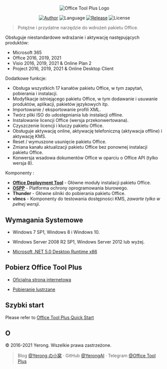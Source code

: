 #

<p align="center">
<img alt="Office Tool Plus Logo" src="https://otp.landian.vip/static/images/logo.png"/>
</p>

<p align="center">
<a href="https://www.coolhub.top/" target="_blank"><img alt="Author" src="https://img.shields.io/badge/Author-Yerong-blue?style=flat-square"/></a>
<img alt="Language" src="https://img.shields.io/badge/Language-C%23-green?style=flat-square"/>
<a href="https://otp.landian.vip/" target="_blank"><img alt="Release" src="https://img.shields.io/github/v/release/YerongAI/Office-Tool?style=flat-square"/></a>
<img alt="License" src="https://img.shields.io/github/license/YerongAI/Office-Tool?style=flat-square"/>
</p>

> Potężne i przydatne narzędzie do wdrożeń pakietu Office.

Obsługuje niestandardowe wdrażanie i aktywację następujących produktów:

- Microsoft 365
- Office 2016, 2019, 2021
- Visio 2016, 2019, 2021 & Online Plan 2
- Project 2016, 2019, 2021 & Online Desktop Client

Dodatkowe funkcje:

- Obsługa wszystkich 17 kanałów pakietu Office, w tym zapytań, pobierania i instalacji.
- Modyfikacje istniejącego pakietu Office, w tym dodawanie i usuwanie produktów, aplikacji, pakietów językowych itp.
- Importowanie / eksportowanie profili XML.
- Twórz pliki ISO do udostępniania lub instalacji offline.
- Instalowanie licencji Office (wersja przekonwertowana).
- Czyszczenie licencji i kluczy pakietu Office.
- Obsługuje aktywację online, aktywację telefoniczną (aktywacja offline) i aktywację KMS.
- Reset / wymuszone usunięcie pakietu Office.
- Zmiana kanału aktualizacji pakietu Office bez ponownej instalacji pakietu Office.
- Konwersja wsadowa dokumentów Office w oparciu o Office API (tylko wersja 8).

Komponenty :

- **[Office Deployment Tool](https://docs.microsoft.com/pl-pl/deployoffice/overview-office-deployment-tool)** - Główne moduły instalacji pakietu Office.
- **[OSPP](https://docs.microsoft.com/pl-pl/DeployOffice/vlactivation/tools-to-manage-volume-activation-of-office)** - Platforma ochrony oprogramowania biurowego.
- **Thunder** - Główne silniki do pobierania pakietu Office.
- **vlmcs** - Komponenty do testowania dostępności KMS, *zawarte tylko w pełnej wersji*.

## Wymagania Systemowe

- Windows 7 SP1, Windows 8 i Windows 10.
- Windows Server 2008 R2 SP1, Windows Server 2012 lub wyżej.

- [Microsoft .NET 5.0 Desktop Runtime x86](https://dotnet.microsoft.com/download/dotnet/current/runtime)

## Pobierz Office Tool Plus

- [Oficjalna strona internetowa](https://otp.landian.vip/)

- [Pobieranie lustrzane](https://download.coolhub.top/)

## Szybki start

Please refer to [Office Tool Plus Quick Start](https://github.com/YerongAI/Office-Tool/wiki/Office-Tool-Plus-Quick-Start)

## O

© 2016-2021 Yerong. Wszelkie prawa zastrzeżone.

> Blog [@Yerong の小窝](https://www.coolhub.top/) · GitHub [@YerongAI](https://github.com/YerongAI) · Telegram [@Office Tool Plus](https://t.me/otp_channel)
